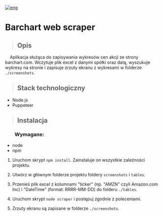 [![eng](https://img.shields.io/badge/lang-eng-blue.svg)](https://github.com/ukashu/scraper/blob/main/README.md)
# Barchart web scraper

>## Opis

&nbsp;&nbsp;&nbsp;&nbsp;Aplikacja służąca do zapisywania wykresów cen akcji ze strony barchart.com. Wczytuje plik excel z danymi spółki oraz datą, wyszukuje wykresy na stronie i zapisuje zrzuty ekranu z wykresami w folderze ```./screenshots```.

>## Stack technologiczny

<ul>
    <li>Node.js</li>
    <li>Puppeteer</li>
</ul>

>## Instalacja

### &nbsp;&nbsp;&nbsp;&nbsp;&nbsp;&nbsp;&nbsp;&nbsp;Wymagane:
<ul>
  <li>node</li>
  <li>npm</li>
</ul>

1. Uruchom skrypt  ```npm install```. Zainstaluje on wszystkie zależności projektu. 

2. Utwórz w głównym folderze projektu foldery ```screenshots``` i ```tables```.

3. Przenieś plik excel z kolumnami "ticker" (np. "AMZN" czyli Amazon.com Inc) i "DateTime" (format: RRRR-MM-DD) do folderu ```./tables```.

4. Uruchom skrypt ```node scraper``` i postępuj zgodnie z poleceniami.

5. Zrzuty ekranu są zapisane w folderze ```./screenshots```.
